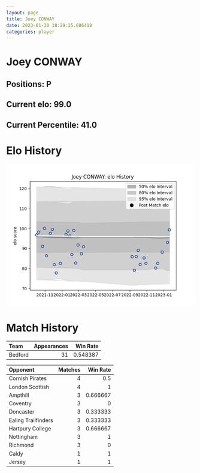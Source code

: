 ```yaml
---  
layout: page  
title: Joey CONWAY  
date: 2023-01-30 18:29:25.686418  
categories: player  
---
```

# Joey CONWAY

## Positions: P

## Current elo: 99.0

## Current Percentile: 41.0

# Elo History


![elo history](history_JoeyCONWAY.png)
# Match History


| Team    |   Appearances |   Win Rate |
|:--------|--------------:|-----------:|
| Bedford |            31 |   0.548387 |

| Opponent            |   Matches |   Win Rate |
|:--------------------|----------:|-----------:|
| Cornish Pirates     |         4 |   0.5      |
| London Scottish     |         4 |   1        |
| Ampthill            |         3 |   0.666667 |
| Coventry            |         3 |   0        |
| Doncaster           |         3 |   0.333333 |
| Ealing Trailfinders |         3 |   0.333333 |
| Hartpury College    |         3 |   0.666667 |
| Nottingham          |         3 |   1        |
| Richmond            |         3 |   0        |
| Caldy               |         1 |   1        |
| Jersey              |         1 |   1        |